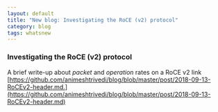 ```yaml
---
layout: default
title: "New blog: Investigating the RoCE (v2) protocol"
category: blog
tags: whatsnew
---
```

### Investigating the RoCE (v2) protocol
A brief write-up about *packet* and *operation* rates on a RoCE v2 link [https://github.com/animeshtrivedi/blog/blob/master/post/2018-09-13-RoCEv2-header.md.](https://github.com/animeshtrivedi/blog/blob/master/post/2018-09-13-RoCEv2-header.md)
